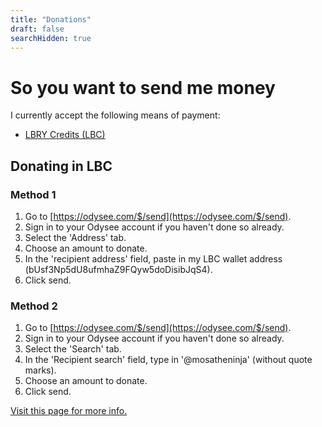 ```yaml
---
title: "Donations"
draft: false
searchHidden: true
---
```


# So you want to send me money
I currently accept the following means of payment:
- [LBRY Credits (LBC)](https://en.wikipedia.org/wiki/LBRY)

## Donating in LBC
### Method 1
1. Go to [https://odysee.com/$/send](https://odysee.com/$/send).
2. Sign in to your Odysee account if you haven't done so already.
3. Select the 'Address' tab.
4. Choose an amount to donate.
5. In the 'recipient address' field, paste in my LBC wallet address (bUsf3Np5dU8ufmhaZ9FQyw5doDisibJqS4).
6. Click send.

### Method 2
1. Go to [https://odysee.com/$/send](https://odysee.com/$/send).
2. Sign in to your Odysee account if you haven't done so already.
3. Select the 'Search' tab.
4. In the 'Recipient search' field, type in '@mosatheninja' (without quote marks).
5. Choose an amount to donate.
6. Click send.

[Visit this page for more info.](https://odysee.com/@OdyseeHelp:b/Monetization-of-Content:3)
